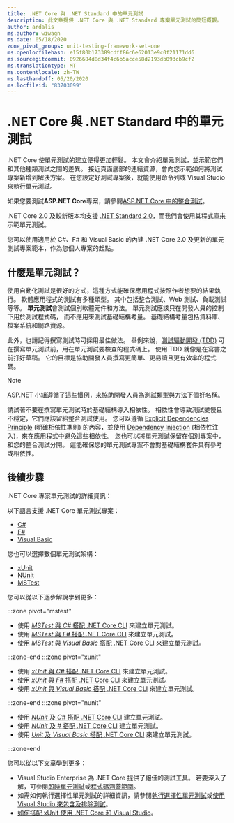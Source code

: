 ```yaml
---
title: .NET Core 與 .NET Standard 中的單元測試
description: 此文章提供 .NET Core 與 .NET Standard 專案單元測試的簡短概觀。
author: ardalis
ms.author: wiwagn
ms.date: 05/18/2020
zone_pivot_groups: unit-testing-framework-set-one
ms.openlocfilehash: e15f80b173389cdff86c6e62013e9c0f21171dd6
ms.sourcegitcommit: 0926684d8d34f4c6b5acce58d2193db093cb9cf2
ms.translationtype: MT
ms.contentlocale: zh-TW
ms.lasthandoff: 05/20/2020
ms.locfileid: "83703099"
---
```

# <a name="unit-testing-in-net-core-and-net-standard"></a>.NET Core 與 .NET Standard 中的單元測試

.NET Core 使單元測試的建立便得更加輕鬆。 本文會介紹單元測試，並示範它們和其他種類測試之間的差異。 接近頁面底部的連結資源，會向您示範如何將測試專案新增到解決方案。 在您設定好測試專案後，就能使用命令列或 Visual Studio 來執行單元測試。

如果您要測試**ASP.NET Core**專案，請參閱[ASP.NET Core 中的整合測試](/aspnet/core/test/integration-tests#test-app-prerequisites)。

.NET Core 2.0 及較新版本均支援 [.NET Standard 2.0](../../standard/net-standard.md)，而我們會使用其程式庫來示範單元測試。

您可以使用適用於 C#、F# 和 Visual Basic 的內建 .NET Core 2.0 及更新的單元測試專案範本，作為您個人專案的起點。

## <a name="what-are-unit-tests"></a>什麼是單元測試？

使用自動化測試是很好的方式，這種方式能確保應用程式按照作者想要的結果執行。 軟體應用程式的測試有多種類型。 其中包括整合測試、Web 測試、負載測試等等。 **單元測試**會測試個別軟體元件和方法。 單元測試應該只在開發人員的控制下用於測試程式碼， 而不應用來測試基礎結構考量。 基礎結構考量包括資料庫、檔案系統和網路資源。

此外，也請記得撰寫測試時可採用最佳做法。 舉例來說，[測試驅動開發 (TDD)](https://deviq.com/test-driven-development/) 可在撰寫單元測試前，用在單元測試要檢查的程式碼上。 使用 TDD 就像是在寫書之前打好草稿。 它的目標是協助開發人員撰寫更簡單、更易讀且更有效率的程式碼。

> [!NOTE]
> ASP.NET 小組遵循了[這些慣例](https://github.com/dotnet/aspnetcore/wiki/Engineering-guidelines#unit-tests-and-functional-tests)，來協助開發人員為測試類型與方法下個好名稱。

請試著不要在撰寫單元測試時於基礎結構導入相依性。 相依性會導致測試變慢且不穩定，它們應該留給整合測試使用。 您可以遵循 [Explicit Dependencies Principle](https://deviq.com/explicit-dependencies-principle/) (明確相依性準則) 的內容，並使用 [Dependency Injection](/aspnet/core/fundamentals/dependency-injection) (相依性注入)，來在應用程式中避免這些相依性。 您也可以將單元測試保留在個別專案中，和您的整合測試分開。 這能確保您的單元測試專案不會對基礎結構套件具有參考或相依性。

## <a name="next-steps"></a>後續步驟

.NET Core 專案單元測試的詳細資訊：

以下語言支援 .NET Core 單元測試專案：

- [C#](../../csharp/index.yml)
- [F#](../../fsharp/index.yml)
- [Visual Basic](../../visual-basic/index.yml)

您也可以選擇數個單元測試架構：

- [xUnit](https://xunit.net/)
- [NUnit](https://nunit.org)
- [MSTest](https://github.com/Microsoft/testfx-docs)

您可以從以下逐步解說學到更多：

:::zone pivot="mstest"

- 使用 [*MSTest* 與 *C#* 搭配 .NET Core CLI](unit-testing-with-mstest.md) 來建立單元測試。
- 使用 [*MSTest* 與 *F#* 搭配 .NET Core CLI](unit-testing-fsharp-with-mstest.md) 來建立單元測試。
- 使用 [*MSTest* 與 *Visual Basic* 搭配 .NET Core CLI](unit-testing-visual-basic-with-mstest.md) 來建立單元測試。

:::zone-end
:::zone pivot="xunit"

- 使用 [*xUnit* 與 *C#* 搭配 .NET Core CLI](unit-testing-with-dotnet-test.md) 來建立單元測試。
- 使用 [*xUnit* 與 *F#* 搭配 .NET Core CLI](unit-testing-fsharp-with-dotnet-test.md) 來建立單元測試。
- 使用 [*xUnit* 與 *Visual Basic* 搭配 .NET Core CLI](unit-testing-visual-basic-with-dotnet-test.md) 來建立單元測試。

:::zone-end
:::zone pivot="nunit"

- 使用 [*NUnit* 及 *C#* 搭配 .NET Core CLI](unit-testing-with-nunit.md) 建立單元測試。
- 使用 [*NUnit* 及 *#* 搭配 .NET Core CLI](unit-testing-fsharp-with-nunit.md) 建立單元測試。
- 使用 [*Unit* 及 *Visual Basic* 搭配 .NET Core CLI](unit-testing-visual-basic-with-nunit.md) 來建立單元測試。

:::zone-end

您可以從以下文章學到更多：

- Visual Studio Enterprise 為 .NET Core 提供了絕佳的測試工具。 若要深入了解，可參閱[即時單元測試](/visualstudio/test/live-unit-testing)或[程式碼涵蓋範圍](https://github.com/Microsoft/vstest-docs/blob/master/docs/analyze.md#working-with-code-coverage)。
- 如需如何執行選擇性單元測試的詳細資訊，請參閱[執行選擇性單元測試](selective-unit-tests.md)或[使用 Visual Studio 來包含及排除測試](/visualstudio/test/live-unit-testing#include-and-exclude-test-projects-and-test-methods)。
- [如何搭配 xUnit 使用 .NET Core 和 Visual Studio](https://xunit.github.io/docs/getting-started-dotnet-core.html)。
